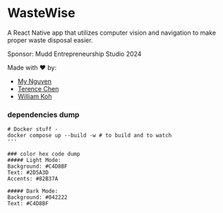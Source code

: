 # WasteWise

A React Native app that utilizes computer vision and navigation to make proper waste disposal easier.

Sponsor: Mudd Entrepreneurship Studio 2024 

Made with ❤️ by:
* [My Nguyen](https://mynguyen.vercel.app/)
* [Terence Chen](https://mynguyen.vercel.app/)
* [William Koh](https://kohdingjourney.netlify.app/)


### dependencies dump
```
# Docker stuff - 
docker compose up --build -w # to build and to watch
'''

### color hex code dump
##### Light Mode:
Background: #C4D8BF
Text: #2D5A3D
Accents: #82B37A

##### Dark Mode:
Background: #042222
Text: #C4D8BF